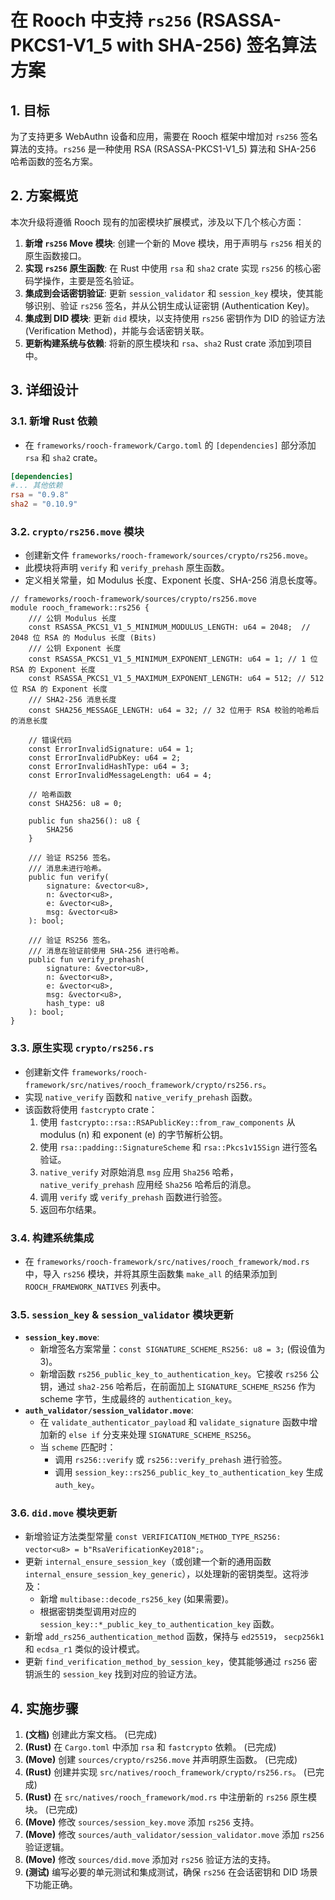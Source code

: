 # 在 Rooch 中支持 `rs256` (RSASSA-PKCS1-V1_5 with SHA-256) 签名算法方案

## 1. 目标

为了支持更多 WebAuthn 设备和应用，需要在 Rooch 框架中增加对 `rs256` 签名算法的支持。`rs256` 是一种使用 RSA (RSASSA-PKCS1-V1_5) 算法和 SHA-256 哈希函数的签名方案。

## 2. 方案概览

本次升级将遵循 Rooch 现有的加密模块扩展模式，涉及以下几个核心方面：
1.  **新增 `rs256` Move 模块**: 创建一个新的 Move 模块，用于声明与 `rs256` 相关的原生函数接口。
2.  **实现 `rs256` 原生函数**: 在 Rust 中使用 `rsa` 和 `sha2` crate 实现 `rs256` 的核心密码学操作，主要是签名验证。
3.  **集成到会话密钥验证**: 更新 `session_validator` 和 `session_key` 模块，使其能够识别、验证 `rs256` 签名，并从公钥生成认证密钥 (Authentication Key)。
4.  **集成到 DID 模块**: 更新 `did` 模块，以支持使用 `rs256` 密钥作为 DID 的验证方法 (Verification Method)，并能与会话密钥关联。
5.  **更新构建系统与依赖**: 将新的原生模块和 `rsa`、`sha2` Rust crate 添加到项目中。

## 3. 详细设计

### 3.1. 新增 Rust 依赖

*   在 `frameworks/rooch-framework/Cargo.toml` 的 `[dependencies]` 部分添加 `rsa` 和 `sha2` crate。

```toml
[dependencies]
#... 其他依赖
rsa = "0.9.8"
sha2 = "0.10.9"
```

### 3.2. `crypto/rs256.move` 模块

*   创建新文件 `frameworks/rooch-framework/sources/crypto/rs256.move`。
*   此模块将声明 `verify` 和 `verify_prehash` 原生函数。
*   定义相关常量，如 Modulus 长度、Exponent 长度、SHA-256 消息长度等。

```move
// frameworks/rooch-framework/sources/crypto/rs256.move
module rooch_framework::rs256 {
    /// 公钥 Modulus 长度
    const RSASSA_PKCS1_V1_5_MINIMUM_MODULUS_LENGTH: u64 = 2048;  // 2048 位 RSA 的 Modulus 长度 (Bits)
    /// 公钥 Exponent 长度
    const RSASSA_PKCS1_V1_5_MINIMUM_EXPONENT_LENGTH: u64 = 1; // 1 位 RSA 的 Exponent 长度
    const RSASSA_PKCS1_V1_5_MAXIMUM_EXPONENT_LENGTH: u64 = 512; // 512 位 RSA 的 Exponent 长度
    /// SHA2-256 消息长度
    const SHA256_MESSAGE_LENGTH: u64 = 32; // 32 位用于 RSA 校验的哈希后的消息长度

    // 错误代码
    const ErrorInvalidSignature: u64 = 1;
    const ErrorInvalidPubKey: u64 = 2;
    const ErrorInvalidHashType: u64 = 3;
    const ErrorInvalidMessageLength: u64 = 4;

    // 哈希函数
    const SHA256: u8 = 0;

    public fun sha256(): u8 {
        SHA256
    }

    /// 验证 RS256 签名。
    /// 消息未进行哈希。
    public fun verify(
        signature: &vector<u8>,
        n: &vector<u8>,
        e: &vector<u8>,
        msg: &vector<u8>
    ): bool;

    /// 验证 RS256 签名。
    /// 消息在验证前使用 SHA-256 进行哈希。
    public fun verify_prehash(
        signature: &vector<u8>,
        n: &vector<u8>,
        e: &vector<u8>,
        msg: &vector<u8>,
        hash_type: u8
    ): bool;
}
```

### 3.3. 原生实现 `crypto/rs256.rs`

*   创建新文件 `frameworks/rooch-framework/src/natives/rooch_framework/crypto/rs256.rs`。
*   实现 `native_verify` 函数和 `native_verify_prehash` 函数。
*   该函数将使用 `fastcrypto` crate：
    1.  使用 `fastcrypto::rsa::RSAPublicKey::from_raw_components` 从 modulus (n) 和 exponent (e) 的字节解析公钥。
    2.  使用 `rsa::padding::SignatureScheme` 和 `rsa::Pkcs1v15Sign` 进行签名验证。
    3.  `native_verify` 对原始消息 `msg` 应用 `Sha256` 哈希， `native_verify_prehash` 应用经 `Sha256` 哈希后的消息。
    4.  调用 `verify` 或 `verify_prehash` 函数进行验签。
    5.  返回布尔结果。

### 3.4. 构建系统集成

*   在 `frameworks/rooch-framework/src/natives/rooch_framework/mod.rs` 中，导入 `rs256` 模块，并将其原生函数集 `make_all` 的结果添加到 `ROOCH_FRAMEWORK_NATIVES` 列表中。

### 3.5. `session_key` & `session_validator` 模块更新

*   **`session_key.move`**:
    *   新增签名方案常量：`const SIGNATURE_SCHEME_RS256: u8 = 3;` (假设值为3)。
    *   新增函数 `rs256_public_key_to_authentication_key`。它接收 `rs256` 公钥，通过 `sha2-256` 哈希后，在前面加上 `SIGNATURE_SCHEME_RS256` 作为 scheme 字节，生成最终的 `authentication_key`。
*   **`auth_validator/session_validator.move`**:
    *   在 `validate_authenticator_payload` 和 `validate_signature` 函数中增加新的 `else if` 分支来处理 `SIGNATURE_SCHEME_RS256`。
    *   当 `scheme` 匹配时：
        *   调用 `rs256::verify` 或 `rs256::verify_prehash` 进行验签。
        *   调用 `session_key::rs256_public_key_to_authentication_key` 生成 `auth_key`。

### 3.6. `did.move` 模块更新

*   新增验证方法类型常量 `const VERIFICATION_METHOD_TYPE_RS256: vector<u8> = b"RsaVerificationKey2018";`。
*   更新 `internal_ensure_session_key`（或创建一个新的通用函数 `internal_ensure_session_key_generic`），以处理新的密钥类型。这将涉及：
    *   新增 `multibase::decode_rs256_key` (如果需要)。
    *   根据密钥类型调用对应的 `session_key::*_public_key_to_authentication_key` 函数。
*   新增 `add_rs256_authentication_method` 函数，保持与 `ed25519`， `secp256k1` 和 `ecdsa_r1` 类似的设计模式。
*   更新 `find_verification_method_by_session_key`，使其能够通过 `rs256` 密钥派生的 `session_key` 找到对应的验证方法。

## 4. 实施步骤

1.  **(文档)** 创建此方案文档。 (已完成)
2.  **(Rust)** 在 `Cargo.toml` 中添加 `rsa` 和 `fastcrypto` 依赖。 (已完成)
3.  **(Move)** 创建 `sources/crypto/rs256.move` 并声明原生函数。 (已完成)
4.  **(Rust)** 创建并实现 `src/natives/rooch_framework/crypto/rs256.rs`。 (已完成)
5.  **(Rust)** 在 `src/natives/rooch_framework/mod.rs` 中注册新的 `rs256` 原生模块。 (已完成)
6.  **(Move)** 修改 `sources/session_key.move` 添加 `rs256` 支持。
7.  **(Move)** 修改 `sources/auth_validator/session_validator.move` 添加 `rs256` 验证逻辑。
8.  **(Move)** 修改 `sources/did.move` 添加对 `rs256` 验证方法的支持。
9.  **(测试)** 编写必要的单元测试和集成测试，确保 `rs256` 在会话密钥和 DID 场景下功能正确。
